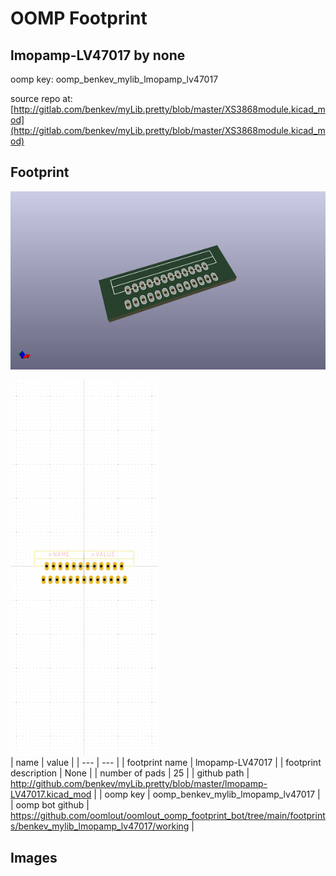 # OOMP Footprint  
## lmopamp-LV47017  by none  
  
oomp key: oomp_benkev_mylib_lmopamp_lv47017  
  
source repo at: [http://gitlab.com/benkev/myLib.pretty/blob/master/XS3868module.kicad_mod](http://gitlab.com/benkev/myLib.pretty/blob/master/XS3868module.kicad_mod)  
## Footprint  
  
[![working_kicad_pcb_3d.png](working_kicad_pcb_3d_600.png)](working_kicad_pcb_3d.png)  
  
[![working.png](working_600.png)](working.png)  
| name | value | 
| --- | --- | 
| footprint name | lmopamp-LV47017 | 
| footprint description | None | 
| number of pads | 25 | 
| github path | http://github.com/benkev/myLib.pretty/blob/master/lmopamp-LV47017.kicad_mod | 
| oomp key | oomp_benkev_mylib_lmopamp_lv47017 | 
| oomp bot github | https://github.com/oomlout/oomlout_oomp_footprint_bot/tree/main/footprints/benkev_mylib_lmopamp_lv47017/working | 
## Images  
